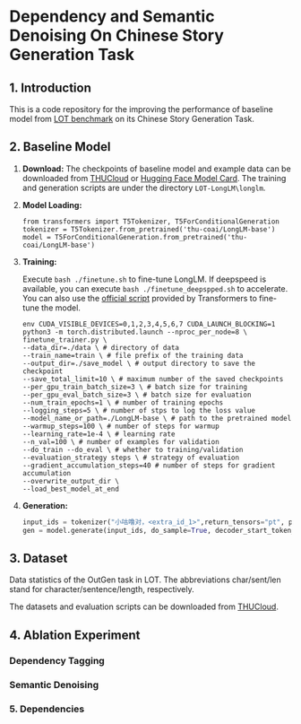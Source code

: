 # Dependency and Semantic Denoising On Chinese Story Generation Task

## 1. Introduction

This is a code repository for the improving the performance of baseline model from [LOT benchmark](https://github.com/thu-coai/LOT-LongLM) on its Chinese Story Generation Task.

## 2. Baseline Model

1. **Download:** The checkpoints of baseline model and example data can be downloaded from [THUCloud](https://cloud.tsinghua.edu.cn/d/576f340a43964a23b1a5/) or [Hugging Face Model Card](https://huggingface.co/thu-coai). The training and generation scripts are under the directory `LOT-LongLM\longlm`.

2. **Model Loading:**

   ```python\
   from transformers import T5Tokenizer, T5ForConditionalGeneration
   tokenizer = T5Tokenizer.from_pretrained('thu-coai/LongLM-base')
   model = T5ForConditionalGeneration.from_pretrained('thu-coai/LongLM-base')
   ```

3. **Training:**

   Execute `bash ./finetune.sh` to fine-tune LongLM. If deepspeed is available, you can execute `bash ./finetune_deepspped.sh` to accelerate. You can also use the [official script](https://github.com/huggingface/transformers/tree/v4.6.0-release/examples/legacy/seq2seq) provided by Transformers to fine-tune the model.

   ```shell
   env CUDA_VISIBLE_DEVICES=0,1,2,3,4,5,6,7 CUDA_LAUNCH_BLOCKING=1 python3 -m torch.distributed.launch --nproc_per_node=8 \
   finetune_trainer.py \
   --data_dir=./data \ # directory of data
   --train_name=train \ # file prefix of the training data
   --output_dir=./save_model \ # output directory to save the checkpoint
   --save_total_limit=10 \ # maximum number of the saved checkpoints
   --per_gpu_train_batch_size=3 \ # batch size for training
   --per_gpu_eval_batch_size=3 \ # batch size for evaluation
   --num_train_epochs=1 \ # number of training epochs
   --logging_steps=5 \ # number of stps to log the loss value
   --model_name_or_path=./LongLM-base \ # path to the pretrained model
   --warmup_steps=100 \ # number of steps for warmup
   --learning_rate=1e-4 \ # learning rate
   --n_val=100 \ # number of examples for validation
   --do_train --do_eval \ # whether to training/validation
   --evaluation_strategy steps \ # strategy of evaluation
   --gradient_accumulation_steps=40 # number of steps for gradient accumulation
   --overwrite_output_dir \
   --load_best_model_at_end
   ```

4. **Generation:**

   ```python
   input_ids = tokenizer("小咕噜对，<extra_id_1>",return_tensors="pt", padding=True, truncation=True, max_length=512).input_ids.to(device)
   gen = model.generate(input_ids, do_sample=True, decoder_start_token_id=1, top_p=0.9, max_length=512)
   ```

## 3. Dataset

Data statistics of the OutGen task in LOT. The abbreviations char/sent/len stand for character/sentence/length, respectively.

The datasets and evaluation scripts can be downloaded from [THUCloud](https://cloud.tsinghua.edu.cn/d/0cf033b0c7c049be855d/).

## 4. Ablation Experiment

### Dependency Tagging

### Semantic Denoising

### 5. Dependencies
